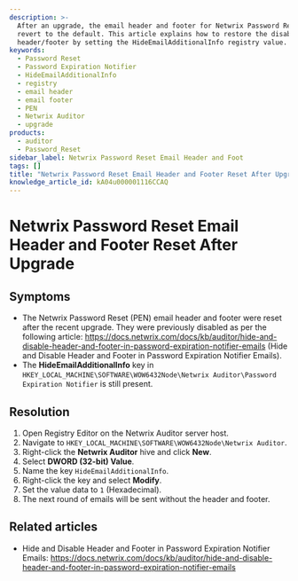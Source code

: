 ```yaml
---
description: >-
  After an upgrade, the email header and footer for Netwrix Password Reset may
  revert to the default. This article explains how to restore the disabled
  header/footer by setting the HideEmailAdditionalInfo registry value.
keywords:
  - Password Reset
  - Password Expiration Notifier
  - HideEmailAdditionalInfo
  - registry
  - email header
  - email footer
  - PEN
  - Netwrix Auditor
  - upgrade
products:
  - auditor
  - Password_Reset
sidebar_label: Netwrix Password Reset Email Header and Foot
tags: []
title: "Netwrix Password Reset Email Header and Footer Reset After Upgrade"
knowledge_article_id: kA04u000001116CCAQ
---
```


# Netwrix Password Reset Email Header and Footer Reset After Upgrade

## Symptoms

- The Netwrix Password Reset (PEN) email header and footer were reset after the recent upgrade. They were previously disabled as per the following article: https://docs.netwrix.com/docs/kb/auditor/hide-and-disable-header-and-footer-in-password-expiration-notifier-emails (Hide and Disable Header and Footer in Password Expiration Notifier Emails).
- The **HideEmailAdditionalInfo** key in `HKEY_LOCAL_MACHINE\SOFTWARE\WOW6432Node\Netwrix Auditor\Password Expiration Notifier` is still present.

## Resolution

1. Open Registry Editor on the Netwrix Auditor server host.
2. Navigate to `HKEY_LOCAL_MACHINE\SOFTWARE\WOW6432Node\Netwrix Auditor`.
3. Right-click the **Netwrix Auditor** hive and click **New**.
4. Select **DWORD (32-bit) Value**.
5. Name the key `HideEmailAdditionalInfo`.
6. Right-click the key and select **Modify**.
7. Set the value data to `1` (Hexadecimal).
8. The next round of emails will be sent without the header and footer.

## Related articles

- Hide and Disable Header and Footer in Password Expiration Notifier Emails: https://docs.netwrix.com/docs/kb/auditor/hide-and-disable-header-and-footer-in-password-expiration-notifier-emails
